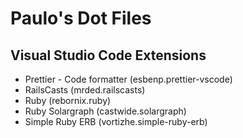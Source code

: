 # Paulo's Dot Files #

## Visual Studio Code Extensions ##

* Prettier - Code formatter (esbenp.prettier-vscode)
* RailsCasts (mrded.railscasts)
* Ruby (rebornix.ruby)
* Ruby Solargraph (castwide.solargraph)
* Simple Ruby ERB (vortizhe.simple-ruby-erb)
